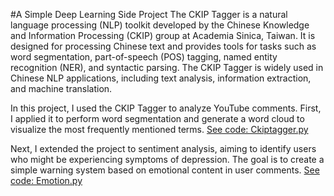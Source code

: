 #A Simple Deep Learning Side Project
The CKIP Tagger is a natural language processing (NLP) toolkit developed by the Chinese Knowledge and Information Processing (CKIP) group at Academia Sinica, Taiwan. It is designed for processing Chinese text and provides tools for tasks such as word segmentation, part-of-speech (POS) tagging, named entity recognition (NER), and syntactic parsing. The CKIP Tagger is widely used in Chinese NLP applications, including text analysis, information extraction, and machine translation.

In this project, I used the CKIP Tagger to analyze YouTube comments. First, I applied it to perform word segmentation and generate a word cloud to visualize the most frequently mentioned terms.
[See code: Ckiptagger.py](https://github.com/HuangLyon/Deep-Learning/blob/main/Ckiptagger.py) 

Next, I extended the project to sentiment analysis, aiming to identify users who might be experiencing symptoms of depression. The goal is to create a simple warning system based on emotional content in user comments.
[See code: Emotion.py](https://github.com/HuangLyon/Deep-Learning/blob/main/Emotion.py)
